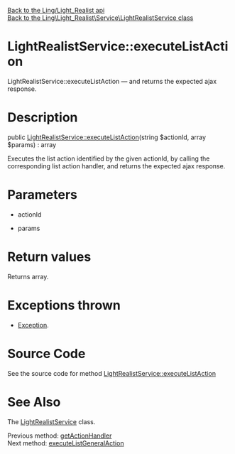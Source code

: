 [Back to the Ling/Light_Realist api](https://github.com/lingtalfi/Light_Realist/blob/master/doc/api/Ling/Light_Realist.md)<br>
[Back to the Ling\Light_Realist\Service\LightRealistService class](https://github.com/lingtalfi/Light_Realist/blob/master/doc/api/Ling/Light_Realist/Service/LightRealistService.md)


LightRealistService::executeListAction
================



LightRealistService::executeListAction — and returns the expected ajax response.




Description
================


public [LightRealistService::executeListAction](https://github.com/lingtalfi/Light_Realist/blob/master/doc/api/Ling/Light_Realist/Service/LightRealistService/executeListAction.md)(string $actionId, array $params) : array




Executes the list action identified by the given actionId, by calling the corresponding list action handler,
and returns the expected ajax response.




Parameters
================


- actionId

    

- params

    


Return values
================

Returns array.


Exceptions thrown
================

- [Exception](http://php.net/manual/en/class.exception.php).&nbsp;







Source Code
===========
See the source code for method [LightRealistService::executeListAction](https://github.com/lingtalfi/Light_Realist/blob/master/Service/LightRealistService.php#L536-L541)


See Also
================

The [LightRealistService](https://github.com/lingtalfi/Light_Realist/blob/master/doc/api/Ling/Light_Realist/Service/LightRealistService.md) class.

Previous method: [getActionHandler](https://github.com/lingtalfi/Light_Realist/blob/master/doc/api/Ling/Light_Realist/Service/LightRealistService/getActionHandler.md)<br>Next method: [executeListGeneralAction](https://github.com/lingtalfi/Light_Realist/blob/master/doc/api/Ling/Light_Realist/Service/LightRealistService/executeListGeneralAction.md)<br>

